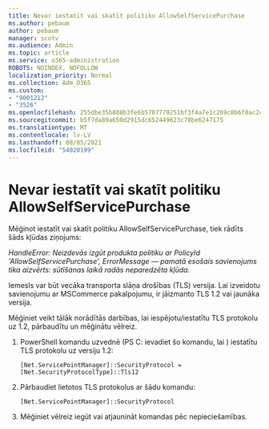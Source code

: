 ```yaml
---
title: Nevar iestatīt vai skatīt politiku AllowSelfServicePurchase
ms.author: pebaum
author: pebaum
manager: scotv
ms.audience: Admin
ms.topic: article
ms.service: o365-administration
ROBOTS: NOINDEX, NOFOLLOW
localization_priority: Normal
ms.collection: Adm_O365
ms.custom:
- "9001212"
- "3526"
ms.openlocfilehash: 255dbe35b808b3fe6b5707779251bf3f4a7e1c269c8b6f0ac2cb43ca03c469e9
ms.sourcegitcommit: b5f7da89a650d2915dc652449623c78be6247175
ms.translationtype: MT
ms.contentlocale: lv-LV
ms.lasthandoff: 08/05/2021
ms.locfileid: "54020199"
---
```

# <a name="unable-to-set-or-view-the-allowselfservicepurchase-policy"></a>Nevar iestatīt vai skatīt politiku AllowSelfServicePurchase

Mēģinot iestatīt vai skatīt politiku AllowSelfServicePurchase, tiek rādīts šāds kļūdas ziņojums:

*HandleError: Neizdevās izgūt produkta politiku ar PolicyId 'AllowSelfServicePurchase', ErrorMessage — pamatā esošais savienojums tika aizvērts: sūtīšanas laikā radās neparedzēta kļūda.*

Iemesls var būt vecāka transporta slāņa drošības (TLS) versija. Lai izveidotu savienojumu ar MSCommerce pakalpojumu, ir jāizmanto TLS 1.2 vai jaunāka versija.  

Mēģiniet veikt tālāk norādītās darbības, lai iespējotu/iestatītu TLS protokolu uz 1.2, pārbaudītu un mēģinātu vēlreiz.
 1. PowerShell komandu uzvednē (PS C: ievadiet šo komandu, lai \) iestatītu TLS protokolu uz versiju 1.2:

    `[Net.ServicePointManager]::SecurityProtocol = [Net.SecurityProtocolType]::Tls12`

2. Pārbaudiet lietotos TLS protokolus ar šādu komandu:

    `[Net.ServicePointManager]::SecurityProtocol` 

3. Mēģiniet vēlreiz iegūt vai atjaunināt komandas pēc nepieciešamības.

